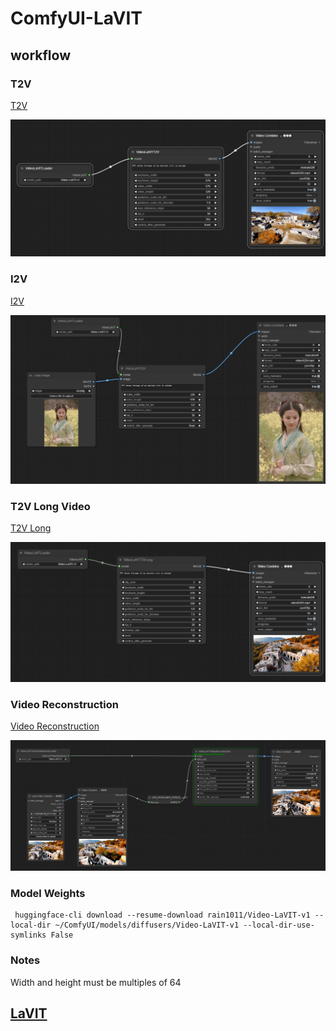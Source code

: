 # ComfyUI-LaVIT

## workflow

### T2V

[T2V](https://github.com/chaojie/ComfyUI-LaVIT/blob/main/wf_t2v.json)

<img src="wf_t2v.png" raw=true>

### I2V

[I2V](https://github.com/chaojie/ComfyUI-LaVIT/blob/main/wf_i2v.json)

<img src="wf_i2v.png" raw=true>

### T2V Long Video

[T2V Long](https://github.com/chaojie/ComfyUI-LaVIT/blob/main/wf_t2v_long.json)

<img src="wf_t2v_long.png" raw=true>

### Video Reconstruction

[Video Reconstruction](https://github.com/chaojie/ComfyUI-LaVIT/blob/main/wf_videoreconstruction.json)

<img src="wf_videoreconstruction.png" raw=true>

### Model Weights

```
 huggingface-cli download --resume-download rain1011/Video-LaVIT-v1 --local-dir ~/ComfyUI/models/diffusers/Video-LaVIT-v1 --local-dir-use-symlinks False
```

### Notes

Width and height must be multiples of 64

## [LaVIT](https://github.com/jy0205/LaVIT)